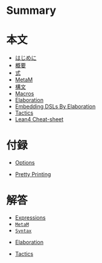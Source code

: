 # Summary

<!-- # Main -->

# 本文

- [はじめに](./main/01_intro.md)
- [概要](./main/02_overview.md)
- [式](./main/03_expressions.md)
- [MetaM](./main/04_metam.md)
- [構文](./main/05_syntax.md)
- [Macros](./main/06_macros.md)
- [Elaboration](./main/07_elaboration.md)
- [Embedding DSLs By Elaboration](./main/08_dsls.md)
- [Tactics](./main/09_tactics.md)
- [Lean4 Cheat-sheet](./main/10_cheat-sheet.md)

<!-- # Extra -->

# 付録

- [Options](./extra/01_options.md)
<!-- - [Attributes]() -->
- [Pretty Printing](./extra/03_pretty-printing.md)

<!-- # Solutions -->

# 解答

<!-- - [Introduction]() -->
<!-- - [Overview]() -->
- [Expressions](./solutions/03_expressions.md)
- [`MetaM`](./solutions/04_metam.md)
- [`Syntax`](./solutions/05_syntax.md)
<!-- - [Macros]() -->
- [Elaboration](./solutions/07_elaboration.md)
<!-- - [DSLs]() -->
- [Tactics](./solutions/09_tactics.md)
